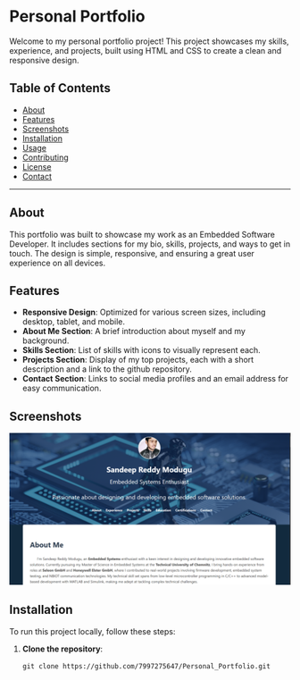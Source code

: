 # Personal Portfolio

Welcome to my personal portfolio project! This project showcases my skills, experience, and projects, built using HTML and CSS to create a clean and responsive design.

## Table of Contents

- [About](#about)
- [Features](#features)
- [Screenshots](#screenshots)
- [Installation](#installation)
- [Usage](#usage)
- [Contributing](#contributing)
- [License](#license)
- [Contact](#contact)

---

## About

This portfolio was built to showcase my work as an Embedded Software Developer. It includes sections for my bio, skills, projects, and ways to get in touch. The design is simple, responsive, and ensuring a great user experience on all devices.

## Features

- **Responsive Design**: Optimized for various screen sizes, including desktop, tablet, and mobile.
- **About Me Section**: A brief introduction about myself and my background.
- **Skills Section**: List of skills with icons to visually represent each.
- **Projects Section**: Display of my top projects, each with a short description and a link to the github repository.
- **Contact Section**: Links to social media profiles and an email address for easy communication.

## Screenshots

![Portfolio Screenshot - Desktop View](Images/Screenshot%202024-11-13%20182401.png)


## Installation

To run this project locally, follow these steps:

1. **Clone the repository**:
   ```
   git clone https://github.com/7997275647/Personal_Portfolio.git
   ```

